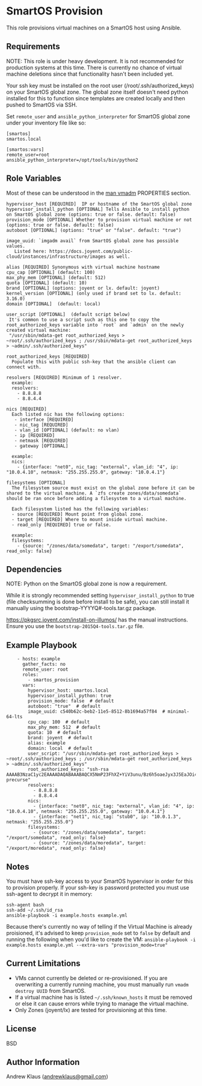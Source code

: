 SmartOS Provision
=========

This role provisions virtual machines on a SmartOS host using Ansible.

Requirements
------------

NOTE: This role is under heavy development. It is not recommended for production systems at this time. There is currently no chance of virtual machine deletions since that functionality hasn't been included yet.

Your ssh key must be installed on the root user (/root/.ssh/authorized_keys) on your SmartOS global zone.
The global zone itself doesn't need python installed for this to function since templates are created
locally and then pushed to SmartOS via SSH.

Set `remote_user` and `ansible_python_interpreter` for SmartOS global zone under your inventory file like so:

```
[smartos]
smartos.local

[smartos:vars]
remote_user=root
ansible_python_interpreter=/opt/tools/bin/python2
```

Role Variables
--------------
Most of these can be understood in the [man vmadm](https://smartos.org/man/1m/vmadm#PROPERTIES) PROPERTIES section.
```
hypervisor_host [REQUIRED]  IP or hostname of the SmartOS global zone
hypervisor_install_python [OPTIONAL] Tells Ansible to install python on SmartOS global zone (options: true or false. default: false)
provision_mode [OPTIONAL] Whether to provision virtual machine or not (options: true or false. default: false)
autoboot [OPTIONAL] (options: "true" or "false". default: "true")

image_uuid: `imgadm avail` from SmartOS global zone has possible values.
   Listed here: https://docs.joyent.com/public-cloud/instances/infrastructure/images as well.

alias [REQUIRED] Synonymous with virtual machine hostname
cpu_cap [OPTIONAL] (default: 100)
max_phy_mem [OPTIONAL] (default: 512)
quota [OPTIONAL] (default: 10)
brand [OPTIONAL] (options: joyent or lx. default: joyent)
kernel_version [OPTIONAL] (only used if brand set to lx. default: 3.16.0)
domain [OPTIONAL]  (default: local)

user_script [OPTIONAL]  (default script below)
 It's common to use a script such as this one to copy the root_authorized_keys variable into `root` and `admin` on the newly created virtual machine:
 "/usr/sbin/mdata-get root_authorized_keys > ~root/.ssh/authorized_keys ; /usr/sbin/mdata-get root_authorized_keys > ~admin/.ssh/authorized_keys"

root_authorized_keys [REQUIRED]
  Populate this with public ssh-key that the ansible client can connect with.

resolvers [REQUIRED] Minimum of 1 resolver.
  example:
  resolvers:
    - 8.8.8.8
    - 8.8.4.4

nics [REQUIRED]
  Each listed nic has the following options:
   - interface [REQUIRED]
   - nic_tag [REQUIRED]
   - vlan_id [OPTIONAL] (default: no vlan)
   - ip [REQUIRED]
   - netmask [REQUIRED]
   - gateway [OPTIONAL]

  example:
  nics:
    - {interface: "net0", nic_tag: "external", vlan_id: "4", ip: "10.0.4.10", netmask: "255.255.255.0", gateway: "10.0.4.1"}

filesystems [OPTIONAL]
  The filesystem source must exist on the global zone before it can be shared to the virtual machine. A `zfs create zones/data/somedata` should be ran once before adding a filesystem to a virtual machine.

  Each filesystem listed has the following variables:
  - source [REQUIRED] Mount point from global zone.
  - target [REQUIRED] Where to mount inside virtual machine.
  - read_only [REQUIRED] true or false.

  example:
  filesystems:
    - {source: "/zones/data/somedata", target: "/export/somedata", read_only: false}
```
Dependencies
------------
NOTE: Python on the SmartOS global zone is now a requirement.

While it is strongly recommended setting `hypervisor_install_python` to true (file checksumming is done before install to be safe), you can still install it manually using the bootstrap-YYYYQ#-tools.tar.gz package.

https://pkgsrc.joyent.com/install-on-illumos/ has the manual instructions. Ensure you use the `bootstrap-2015Q4-tools.tar.gz` file.


Example Playbook
----------------
```
    - hosts: example
      gather_facts: no
      remote_user: root
      roles:
        - smartos_provision
      vars:
        hypervisor_host: smartos.local
        hypervisor_install_python: true
        provision_mode: false  # default
        autoboot: "true"  # default
        image_uuid: c540b62c-beb2-11e5-8512-8b1694a57f84  # minimal-64-lts
        cpu_cap: 100  # default
        max_phy_mem: 512  # default
        quota: 10  # default
        brand: joyent  # default
        alias: example
        domain: local  # default
        user_script: "/usr/sbin/mdata-get root_authorized_keys > ~root/.ssh/authorized_keys ; /usr/sbin/mdata-get root_authorized_keys > ~admin/.ssh/authorized_keys"
        root_authorized_keys: "ssh-rsa AAAAB3NzaC1yc2EAAAADAQABAAABAQCX5NmP23FhXZ+YiV3unu/Bz6h5oaeJyx3J5EaJOi4de0im3MV1aXZlpYnF0MfpmRxYl2S2pUEJXjW/toA48A+zYjHI7xReKZ9MpCsDBlW4Vfl6EjaoZqN3Hc4P5wK/BiMkSIgURFRJukus1ajRvV+YZiAaRyTwgkhmF20ZdOOIAPiugaoEYg+6iQ5CJZURw1VLJ+UViCC7cBcC4AOjKcbEaLf9RzjISzAs78fN7G60+P5fyAsIinDhKC2VJE/AkxjFtQAdBlt3HNhWnLfd2jmClRNA24Ob/gL3i3OWecWdEsERSypDiOFZI/sRHDKih1mkESbiZiHHMiZRCO34Fqpx precurse"
        resolvers:
          - 8.8.8.8
          - 8.8.4.4
        nics:
          - {interface: "net0", nic_tag: "external", vlan_id: "4", ip: "10.0.4.10", netmask: "255.255.255.0", gateway: "10.0.4.1"}
          - {interface: "net1", nic_tag: "stub0", ip: "10.0.1.3", netmask: "255.255.255.0"}
        filesystems:
          - {source: "/zones/data/somedata", target: "/export/somedata", read_only: false}
          - {source: "/zones/data/moredata", target: "/export/moredata", read_only: false}
```

Notes
-----

You must have ssh-key access to your SmartOS hypervisor in order for this to provision properly.
If your ssh-key is password protected you must use ssh-agent to decrypt it in memory:

```
ssh-agent bash
ssh-add ~/.ssh/id_rsa
ansible-playbook -i example.hosts example.yml
```
Because there's currently no way of telling if the Virtual Machine is already proisioned, it's advised to keep `provision_mode` set to `false` by default and running the following when you'd like to create the VM:
`ansible-playbook -i example.hosts example.yml --extra-vars "provision_mode=true"`

Current Limitations
-------------------
- VMs cannot currently be deleted or re-provisioned. If you are overwriting a currently running machine, you must manually run `vmadm destroy UUID` from SmartOS.
- If a virtual machine has is listed `~/.ssh/known_hosts` it must be removed or else it can cause errors while trying to manage the virtual machine.
- Only Zones (joyent/lx) are tested for provisioning at this time.

License
-------

BSD

Author Information
------------------

Andrew Klaus (andrewklaus@gmail.com)
